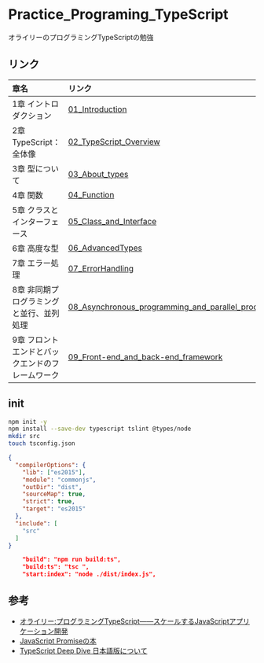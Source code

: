 # Practice_Programing_TypeScript
オライリーのプログラミングTypeScriptの勉強

## リンク

| 章名 | リンク |
| :-- | :-- |
| 1章 イントロダクション | [01_Introduction](./01_Introduction.md) |
| 2章 TypeScript：全体像 | [02_TypeScript_Overview](./02_TypeScript_Overview.md) |
| 3章 型について | [03_About_types](./03_About_types.md) |
| 4章 関数 | [04_Function](./04_Function.md) |
| 5章 クラスとインターフェース | [05_Class_and_Interface](./05_Class_and_Interface.md) |
| 6章 高度な型 | [06_AdvancedTypes](./06_AdvancedTypes.md) |
| 7章 エラー処理 | [07_ErrorHandling](./07_ErrorHandling.md) |
| 8章 非同期プログラミングと並行、並列処理 | [08_Asynchronous_programming_and_parallel_processing](./08_Asynchronous_programming_and_parallel_processing.md) |
| 9章 フロントエンドとバックエンドのフレームワーク| [09_Front-end_and_back-end_framework](./09_Front-end_and_back-end_framework.md) |


## init

``` sh
npm init -y
npm install --save-dev typescript tslint @types/node
mkdir src
touch tsconfig.json
```

``` json : tsconfig.json
{
  "compilerOptions": {
    "lib": ["es2015"],
    "module": "commonjs",
    "outDir": "dist",
    "sourceMap": true,
    "strict": true,
    "target": "es2015"
  },
  "include": [
    "src"
  ]
}
```

```json : package.json
    "build": "npm run build:ts",
    "build:ts": "tsc ",
    "start:index": "node ./dist/index.js",
```

## 参考

- [オライリー:プログラミングTypeScript――スケールするJavaScriptアプリケーション開発](https://www.oreilly.co.jp/books/9784873119045/)
- [JavaScript Promiseの本](https://azu.github.io/promises-book/#introduction)
- [TypeScript Deep Dive 日本語版について](https://typescript-jp.gitbook.io/deep-dive/)
